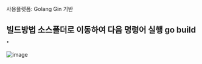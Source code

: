 사용플렛폼: Golang Gin 기반

빌드방법
소스폴더로 이동하여 다음 명령어 실행
go build .
---
![image](https://user-images.githubusercontent.com/10227352/165361649-d672f082-9d5b-4a5d-8025-1b11d92750e0.png)
